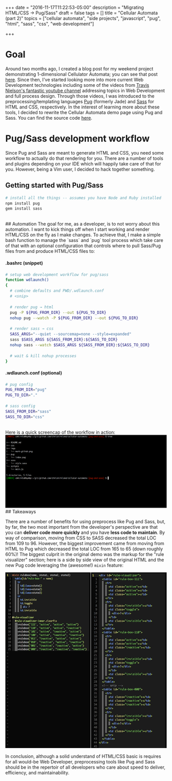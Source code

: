 +++
date = "2016-11-17T11:22:53-05:00"
description = "Migrating HTML/CSS → Pug/Sass"
draft = false
tags = []
title = "Cellular Automata (part 2)"
topics = ["cellular automata", "side projects", "javascript", "pug", "html", "sass", "css", "web development"]


+++

# Goal

Around two months ago, I created a blog post for my weekend project demonstrating 1-dimensional Cellulator Automata;
you can see that post [here](../cellular-automata/).  Since then, I've started looking more into
more current Web Development technologies including some of the videos from [Travis Nielson's fantastic youtube
channel](https://www.youtube.com/user/DevTipsForDesigners) addressing topics in Web Development
and full process design.  Through those videos, I was introduced to the preprocessing/templating languages
[Pug](https://pugjs.org/) (formerly Jade) and [Sass](http://sass-lang.com/) for HTML and CSS, respectively.
In the interest of learning more about these tools, I decided to rewrite the Cellular Automata demo page using
Pug and Sass.  You can find the source code [here](https://github.com/chriskirkland/cellular-automata/tree/pug-and-sass).


# Pug/Sass development workflow

Since Pug and Sass are meant to generate HTML and CSS, you need some workflow to actually do that rendering for you.
There are a number of tools and plugins depending on your IDE which will happily take care of that for you.  However,
being a Vim user, I decided to hack together something.

## Getting started with Pug/Sass
```bash
# install all the things -- assumes you have Node and Ruby installed
npm install pug
gem install sass
```

<br/>
## Automation
The goal for me, as a developer, is to not worry about this automation.  I want to kick things off when I
start working and render HTML/CSS on the fly as I make changes.  To achieve that, I make a simple bash function
to manage the `sass` and `pug` tool process which take care of that with an optional configuration that controls
where to pull Sass/Pug files from and produce HTML/CSS files to:

#### .bashrc (snippet)
```bash
# setup web development workflow for pug/sass
function wdlaunch()
{
  # combine defaults and PWD/.wdlaunch.conf
  # <snip>

  # render pug → html
  pug -P ${PUG_FROM_DIR} --out ${PUG_TO_DIR}
  nohup pug --watch -P ${PUG_FROM_DIR} --out ${PUG_TO_DIR}

  # render sass → css
  SASS_ARGS="--quiet --sourcemap=none --style=expanded"
  sass $SASS_ARGS ${SASS_FROM_DIR}:${SASS_TO_DIR}
  nohup sass --watch $SASS_ARGS ${SASS_FROM_DIR}:${SASS_TO_DIR}

  # wait & kill nohup processes
}
```

#### .wdlaunch.conf  (optional)
```bash
# pug config
PUG_FROM_DIR="pug"
PUG_TO_DIR="."

# sass config
SASS_FROM_DIR="sass"
SASS_TO_DIR="css"
```
<br/>
Here is a quick screencap of the workflow in action:
<center>
  <img src="/cellular-automata-updates/cellular-automata-workflow.gif" alt="Cellular Automata Workflow" />
</center>
## Takeaways

There are a number of benefits for using preprocess like Pug and Sass, but, by far, the two most important from the developer's perspective are that
you can **deliver code more quickly** and you have **less code to maintain**.  By way of comparison, moving from CSS to SASS decreased the total LOC from
109 to 96. However, the biggest improvement came from moving from HTML to Pug which decreased the total LOC from 165 to 65 (down roughly 60%)!
The biggest culprit in the original demo was the markup for the "rule visualizer" section; here is a side by side view of the original HTML and the new Pug code
leveraging the (awesome!) `mixin` feature:

<center>
  <img src="/cellular-automata-updates/pug-vs-html-side-by-side.png" alt="Pug vs HTML comparison" />
</center>

In conclusion, although a solid understand of HTML/CSS basic is requires for all would-be Web Developer, preprocessing tools like Pug and Sass should
be in the repertoir of all developers who care about speed to deliver, efficiency, and maintainability.

